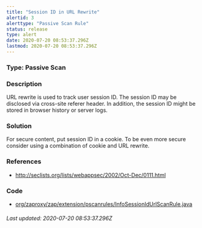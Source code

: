 ```yaml
---
title: "Session ID in URL Rewrite"
alertid: 3
alerttype: "Passive Scan Rule"
status: release
type: alert
date: 2020-07-20 08:53:37.296Z
lastmod: 2020-07-20 08:53:37.296Z
---
```

### Type: Passive Scan

### Description
URL rewrite is used to track user session ID. The session ID may be disclosed via cross-site referer header. In addition, the session ID might be stored in browser history or server logs.

### Solution

For secure content, put session ID in a cookie. To be even more secure consider using a combination of cookie and URL rewrite.

### References

* http://seclists.org/lists/webappsec/2002/Oct-Dec/0111.html

### Code

 * [org/zaproxy/zap/extension/pscanrules/InfoSessionIdUrlScanRule.java](https://github.com/zaproxy/zap-extensions/blob/master/addOns/pscanrules/src/main/java/org/zaproxy/zap/extension/pscanrules/InfoSessionIdUrlScanRule.java)

###### Last updated: 2020-07-20 08:53:37.296Z
